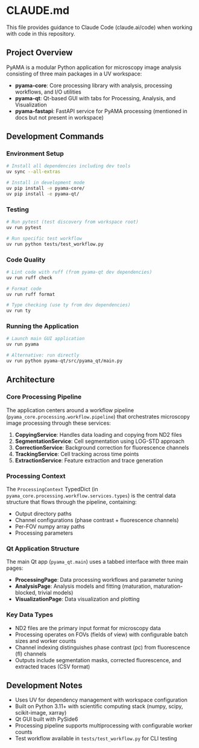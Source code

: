 # CLAUDE.md

This file provides guidance to Claude Code (claude.ai/code) when working with code in this repository.

## Project Overview

PyAMA is a modular Python application for microscopy image analysis consisting of three main packages in a UV workspace:

- **pyama-core**: Core processing library with analysis, processing workflows, and I/O utilities
- **pyama-qt**: Qt-based GUI with tabs for Processing, Analysis, and Visualization
- **pyama-fastapi**: FastAPI service for PyAMA processing (mentioned in docs but not present in workspace)

## Development Commands

### Environment Setup
```bash
# Install all dependencies including dev tools
uv sync --all-extras

# Install in development mode
uv pip install -e pyama-core/
uv pip install -e pyama-qt/
```

### Testing
```bash
# Run pytest (test discovery from workspace root)
uv run pytest

# Run specific test workflow
uv run python tests/test_workflow.py
```

### Code Quality
```bash
# Lint code with ruff (from pyama-qt dev dependencies)
uv run ruff check

# Format code
uv run ruff format

# Type checking (use ty from dev dependencies)
uv run ty
```

### Running the Application
```bash
# Launch main GUI application
uv run pyama

# Alternative: run directly
uv run python pyama-qt/src/pyama_qt/main.py
```

## Architecture

### Core Processing Pipeline
The application centers around a workflow pipeline (`pyama_core.processing.workflow.pipeline`) that orchestrates microscopy image processing through these services:

1. **CopyingService**: Handles data loading and copying from ND2 files
2. **SegmentationService**: Cell segmentation using LOG-STD approach
3. **CorrectionService**: Background correction for fluorescence channels
4. **TrackingService**: Cell tracking across time points
5. **ExtractionService**: Feature extraction and trace generation

### Processing Context
The `ProcessingContext` TypedDict (in `pyama_core.processing.workflow.services.types`) is the central data structure that flows through the pipeline, containing:
- Output directory paths
- Channel configurations (phase contrast + fluorescence channels)
- Per-FOV numpy array paths
- Processing parameters

### Qt Application Structure
The main Qt app (`pyama_qt.main`) uses a tabbed interface with three main pages:
- **ProcessingPage**: Data processing workflows and parameter tuning
- **AnalysisPage**: Analysis models and fitting (maturation, maturation-blocked, trivial models)
- **VisualizationPage**: Data visualization and plotting

### Key Data Types
- ND2 files are the primary input format for microscopy data
- Processing operates on FOVs (fields of view) with configurable batch sizes and worker counts
- Channel indexing distinguishes phase contrast (pc) from fluorescence (fl) channels
- Outputs include segmentation masks, corrected fluorescence, and extracted traces (CSV format)

## Development Notes

- Uses UV for dependency management with workspace configuration
- Built on Python 3.11+ with scientific computing stack (numpy, scipy, scikit-image, xarray)
- Qt GUI built with PySide6
- Processing pipeline supports multiprocessing with configurable worker counts
- Test workflow available in `tests/test_workflow.py` for CLI testing